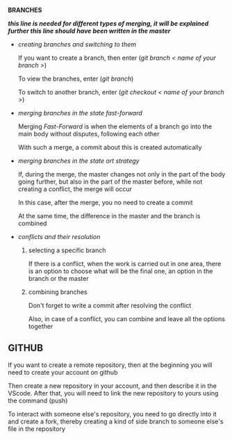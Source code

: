 __BRANCHES__

___this line is needed for different types of merging, it will be explained further
this line should have been written in the master___

* _creating branches and switching to them_

    If you want to create a branch, then enter (_git branch < name of your branch >_)

    To view the branches, enter (_git branch_)  

    To switch to another branch, enter (_git checkout < name of your branch >_)

* _merging branches in the state fast-forward_

    Merging _Fast-Forward_ is when the elements of a branch go into the main body without disputes, following each other

    With such a merge, a commit about this is created automatically

* _merging branches in the state ort strategy_

    If, during the merge, the master changes not only in the part of the body going further, but also in the part of the master before, while not creating a conflict, the merge will occur

    In this case, after the merge, you no need to create a commit

    At the same time, the difference in the master and the branch is combined

* _conflicts and their resolution_

    1. selecting a specific branch

        If there is a conflict, when the work is carried out in one area, there is an option to choose what will be the final one, an option in the branch or the master

    2. combining branches

        Don't forget to write a commit after resolving the conflict
        
        Also, in case of a conflict, you can combine and leave all the options together

## GITHUB

If you want to create a remote repository, then at the beginning you will need to create your account on github

Then create a new repository in your account, and then describe it in the VScode. After that, you will need to link the new repository to yours using the command (push)

To interact with someone else's repository, you need to go directly into it and create a fork, thereby creating a kind of side branch to someone else's file in the repository